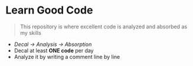 # Learn Good Code

> This repository is where excellent code is analyzed and absorbed as my skills

- *Decal -> Analysis -> Absorption*
- Decal at least **ONE code** per day
- Analyze it by writing a comment line by line

